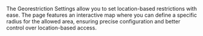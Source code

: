 The Georestriction Settings allow you to set location-based restrictions with ease. The page features an interactive map where you can define a specific radius for the allowed area, ensuring precise configuration and better control over location-based access.